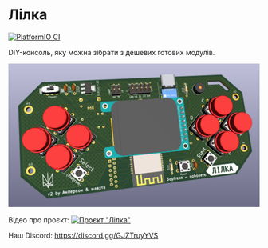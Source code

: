 # Лілка

[![PlatformIO CI](https://github.com/and3rson/lilka/actions/workflows/pio.yml/badge.svg)](https://github.com/and3rson/lilka/actions/workflows/pio.yml)

DIY-консоль, яку можна зібрати з дешевих готових модулів.

![Лілка v2](./img/v2.jpg)

Відео про проєкт:
[![Проєкт "Лілка"](https://img.youtube.com/vi/6Tz70vqRrs0/hqdefault.jpg)](https://www.youtube.com/watch?v=6Tz70vqRrs0)

Наш Discord: <https://discord.gg/GJZTruyYVS>
